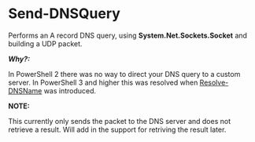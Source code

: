 # Send-DNSQuery
Performs an A record DNS query, using **System.Net.Sockets.Socket** and building a UDP packet.

***Why?:***

In PowerShell 2 there was no way to direct your DNS query to a custom server. In PowerShell 3 and higher this was resolved when [Resolve-DNSName](https://technet.microsoft.com/en-us/library/jj590781%28v=wps.630%29.aspx) was introduced.

**NOTE:**

This currently only sends the packet to the DNS server and does not retrieve a result. Will add in the support for retriving the result later.
